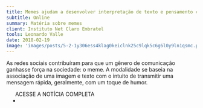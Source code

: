 ```yaml
---
title: Memes ajudam a desenvolver interpretação de texto e pensamento crítico
subtitle: Online
summary: Matéria sobre memes
client: Instituto Net Claro Embratel
tools: Leonardo Valle
date: 2018-02-19
image: 'images/posts/5-2-1y306ess4klag0keiclnk25c9lqk5c6g6l0y9ln1qsmc.png'
---
```


As redes sociais contribuíram para que um gênero de comunicação ganhasse força na sociedade: o meme. A modalidade se baseia na associação de uma imagem e texto com o intuito de transmitir uma mensagem rápida, geralmente, com um toque de humor.

<div class="post__share"><ul class="share__list list-reset">ACESSE A NOTÍCIA COMPLETA<li class="share__item" style="margin-left: 10px"><a class="share__link share__facebook" style="background: #fa5657" href="https://www.institutoclaro.org.br/educacao/nossas-novidades/reportagens/memes-ajudam-a-desenvolver-interpretacao-de-texto-e-pensamento-critico/" title="Link" rel="nofollow"><i class="fa-solid fa-link"></i></a></li></ul></div>
<!-- <div class="gallery-box"><div class="gallery"><img src="/clipping/images/example-1.jpg" loading="lazy" alt="Project"><img src="/clipping/images/example-2.jpg" loading="lazy" alt="Project"></div><em>Gallery / <a href="https://www.freepik.com/" target="_blank">Freepic</a></em></div> -->